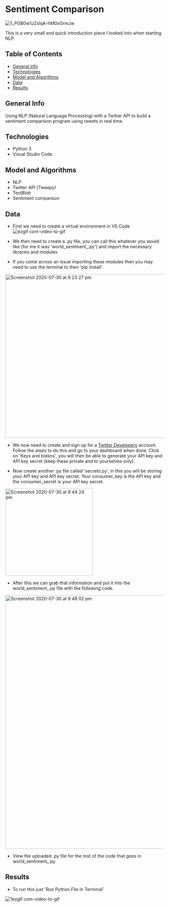 # Sentiment Comparison 
![1_PGB0w1JZslqA-hM0xGrmJw](https://user-images.githubusercontent.com/48221355/88963569-f0372400-d29f-11ea-801a-29d3a11c002c.gif)


This is a very small and quick introduction piece I looked into when starting NLP. 

## Table of Contents 
* [General info](#general-info)
* [Technologies](#technologies)
* [Model and Algorithms](#model-and-algorithms)
* [Data](#data)
* [Results](#results)

## General Info 
Using NLP (Natural Language Processing) with a Twitter API to build a sentiment comparison program using tweets in real time. 

## Technologies 
* Python 3
* Visual Studio Code

## Model and Algorithms 
* NLP 
* Twitter API (Tweepy)
* TextBlob 
* Sentiment comparison 

## Data 
* First we need to create a virtual environment in VS Code 
![ezgif com-video-to-gif](https://user-images.githubusercontent.com/48221355/88970573-8f611900-d2aa-11ea-9aed-e8ad55dfff83.gif)


* We then need to create a .py file, you can call this whatever you would like (for me it was 'world_sentiment_.py') and import the necessary libraries and modules 
* If you come across an issue importing these modules then you may need to use the terminal to then 'pip install'. 
<img width="521" alt="Screenshot 2020-07-30 at 9 23 27 pm" src="https://user-images.githubusercontent.com/48221355/88970936-18785000-d2ab-11ea-9cdf-996cbfa1f661.png">



* We now need to create and sign up for a [Twitter Developers](https://developer.twitter.com/) account. Follow the steps to do this and go to your dashboard when done. Click on 'Keys and toekns', you will then be able to generate your API key and API key secret (keep these private and to yourselves only). 

* Now create another .py file called 'secrets.py', in this you will be storing your API key and API key secret. Your consumer_key is the API key and the consumer_secret is your API key secret.
<img width="277" alt="Screenshot 2020-07-30 at 9 44 24 pm" src="https://user-images.githubusercontent.com/48221355/88972784-fd5b0f80-d2ad-11ea-8bba-57db941217ba.png">

* After this we can grab that information and put it into the world_sentiment_.py file with the following code.
<img width="806" alt="Screenshot 2020-07-30 at 9 48 02 pm" src="https://user-images.githubusercontent.com/48221355/88973203-a275e800-d2ae-11ea-8e2d-cf5fc318260c.png">

* View the uploaded .py file for the rest of the code that goes in world_sentiment_.py 

## Results
* To run this just 'Run Python File In Terminal' 

![1ezgif com-video-to-gif](https://user-images.githubusercontent.com/48221355/88976567-2ed6d980-d2b4-11ea-8965-450953c4dc3b.gif)
